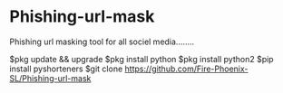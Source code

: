 # Phishing-url-mask
Phishing url masking tool for all sociel media........

$pkg update && upgrade
$pkg install python
$pkg install python2
$pip install pyshorteners
$git clone https://github.com/Fire-Phoenix-SL/Phishing-url-mask
